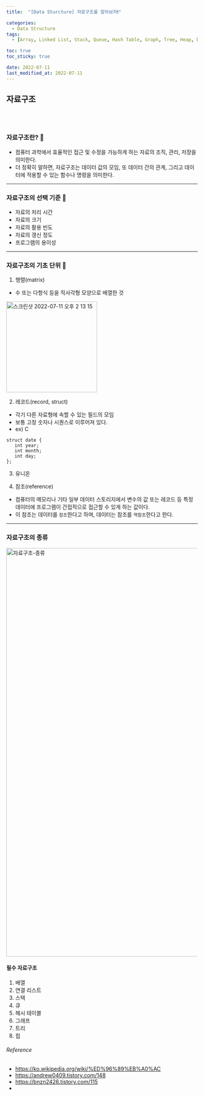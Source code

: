 ```yaml
---
title:  "[Data Sturcture] 자료구조를 알아보자❗️" 

categories:
  - Data Structure
tags:
  - [Array, Linked List, Stack, Queue, Hash Table, Graph, Tree, Heap, Data Structure]

toc: true
toc_sticky: true

date: 2022-07-11
last_modified_at: 2022-07-11
---
```


## 자료구조
<br>
<br>

### 자료구조란?  🔎

- 컴퓨터 과학에서 효율적인 접근 및 수정을 가능하게 하는 자료의 조직, 관리, 저장을 의미한다. 
- 더 정확히 말하면, 자료구조는 데이터 값의 모임, 또 데이터 간의 관계, 그리고 데이터에 적용할 수 있는 함수나 명령을 의미한다. 

***

### 자료구조의 선택 기준  🔎
- 자료의 처리 시간
- 자료의 크기
- 자료의 활용 빈도
- 자료의 갱신 정도
- 프로그램의 용이성

***

### 자료구조의 기초 단위  🔎

1. 행렬(matrix)
- 수 또는 다항식 등을 직사각형 모양으로 배열한 것 <br>
<img width="239" alt="스크린샷 2022-07-11 오후 2 13 15" src="https://user-images.githubusercontent.com/61777583/178193350-9af3ff05-cf05-4f5e-8335-656a42b912f1.png">


2. 레코드(record, struct)
- 각기 다른 자료형에 속할 수 있는 필드의 모임
- 보통 고정 숫자나 시퀀스로 이루어져 있다.
- ex) C
```
struct date {
   int year;
   int month;
   int day;
};
```

3. 유니온


4. 참조(reference)
- 컴퓨터의 메모리나 기타 일부 데이터 스토리지에서 변수의 값 또는 레코드 등 특정 데이터에 프로그램이 간접적으로 접근할 수 있게 하는 값이다. 
- 이 참조는 데이터를 `참조`한다고 하며, 데이터는 참조를 `역참조`한다고 한다.

***

### 자료구조의 종류
<img width="1075" alt="자료구조-종류" src="https://user-images.githubusercontent.com/61777583/178193398-201f9a1c-0207-4e6b-81eb-b52ac7507159.png">

#### 필수 자료구조
1. 배열
2. 연결 리스트
3. 스택
4. 큐
5. 해시 테이블
6. 그래프
7. 트리
8. 힙


###### Reference
- https://ko.wikipedia.org/wiki/%ED%96%89%EB%A0%AC
- https://andrew0409.tistory.com/148
- https://bnzn2426.tistory.com/115
- 
